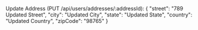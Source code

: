 Update Address (PUT /api/users/addresses/:addressId):
{
  "street": "789 Updated Street",
  "city": "Updated City",
  "state": "Updated State",
  "country": "Updated Country",
  "zipCode": "98765"
}